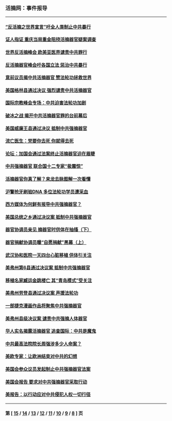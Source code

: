 ### 活摘网：事件报导
---
#### [“反活摘之世界宣言”吁全人类制止中共暴行](../../pages/nf5877/n13259730.md?10080430) 
#### [证人指证 重庆当局重金阻挠活摘器官疑案调查](../../pages/nf5877/n13259127.md?10080430) 
#### [世界反活摘峰会 欧美亚医界谴责中共罪行](../../pages/nf5877/n13253550.md?10080430) 
#### [反活摘器官峰会吁各国立法 惩治中共暴行](../../pages/nf5877/n13245052.md?10080430) 
#### [意前议员揭中共活摘器官 赞法轮功拯救世界](../../pages/nf5877/n13203445.md?10080430) 
#### [美国格林县通过决议 强烈谴责中共活摘器官](../../pages/nf5877/n13119367.md?10080430) 
#### [国际宗教峰会专场：中共迫害法轮功加剧](../../pages/nf5877/n13088279.md?10080430) 
#### [破冰之战 揭开中共活摘器官罪的台前幕后](../../pages/nf5877/n13082457.md?10080430) 
#### [美国威廉王县通过决议 抵制中共强摘器官](../../pages/nf5877/n13056521.md?10080430) 
#### [流亡医生：党要你去死 你就得去死](../../pages/nf5877/n13052835.md?10080430) 
#### [论坛：加国会通过法案终止活摘器官迫在眉睫](../../pages/nf5877/n13029839.md?10080430) 
#### [中共强摘器官 联合国十二专家“极震惊”](../../pages/nf5877/n13024313.md?10080430) 
#### [活摘器官你真了解？来龙去脉图解一次看懂](../../pages/nf5877/n13013820.md?10080430) 
#### [沪警抢牙刷验DNA 多位法轮功学员遭采血](../../pages/nf5877/n12969218.md?10080430) 
#### [西方媒体为何鲜有报导中共强摘器官？](../../pages/nf5877/n12932034.md?10080430) 
#### [美国总统之乡通过决议案 抵制中共强摘器官](../../pages/nf5877/n12908242.md?10080430) 
#### [器官协调员亲见 摘器官时供体在抽搐（下）](../../pages/nf5877/n12898622.md?10080430) 
#### [器官捐献协调员曝“自愿捐献”黑幕（上）](../../pages/nf5877/n12878830.md?10080430) 
#### [武汉协和医院一天四台心脏移植 供体引关注](../../pages/nf5877/n12863175.md?10080430) 
#### [美弗州第6县通过决议案 抵制中共强摘器官](../../pages/nf5877/n12805218.md?10080430) 
#### [移植名家臧运金跳楼亡 其“青岛模式”受关注](../../pages/nf5877/n12803746.md?10080430) 
#### [美弗州劳登县通过决议案 声援法轮功](../../pages/nf5877/n12785715.md?10080430) 
#### [一部捷克漫画作品将聚焦中共强摘器官](../../pages/nf5877/n12785954.md?10080430) 
#### [美弗州县级决议案 谴责中共强摘人体器官](../../pages/nf5877/n12721290.md?10080430) 
#### [华人实名揭露活摘器官 追查国际：中共是魔鬼](../../pages/nf5877/n12691724.md?10080430) 
#### [中共最高法院院长周强涉多少人命案？](../../pages/nf5877/n12678074.md?10080430) 
#### [美欧专家：让欧洲结束对中共的幻想](../../pages/nf5877/n12652921.md?10080430) 
#### [美国会参众议员发起制止中共强摘器官法案](../../pages/nf5877/n12627668.md?10080430) 
#### [美国会报告 要求对中共强摘器官采取行动](../../pages/nf5877/n12448233.md?10080430) 
#### [美报告：以行动应对中共侵犯人权一切行径](../../pages/nf5877/n12443204.md?10080430) 

---
#### 第 [ [15](./15.md?10080430) / [14](./14.md?10080430) / [13](./13.md?10080430) / [12](./12.md?10080430) / [11](./11.md?10080430) / [10](./10.md?10080430) / [9](./9.md?10080430) / [8](./8.md?10080430) ] 页
